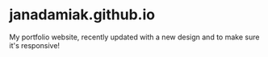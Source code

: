 # janadamiak.github.io

My portfolio website, recently updated with a new design and to make sure it's responsive!
